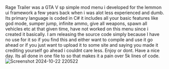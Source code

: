 Rage Trailer was a GTA V sp simple mod menu i developed for the lemmon ui framework a few years back when i was alot less experienced and dumb. Its primary language is coded in C# it includes all your basic features like god mode, sumper jump, infinite ammo, give all weapons, spawn all vehicles etc at that given time, have not worked on this menu since i created it basically. I am releasing the source code simply because I have no use for it so if you find this and either want to compile and use it go ahead or if you just want to upload it to some site and saying you made it crediting yourself go ahead i couldnt care less. Enjoy or dont. Have a nice day. Its all done in one file to so that makes it a pain over 5k lines of code.
![Screenshot 2024-10-22 220522](https://github.com/user-attachments/assets/7bdc6e3c-5e03-46ba-b772-c0300c732167)
